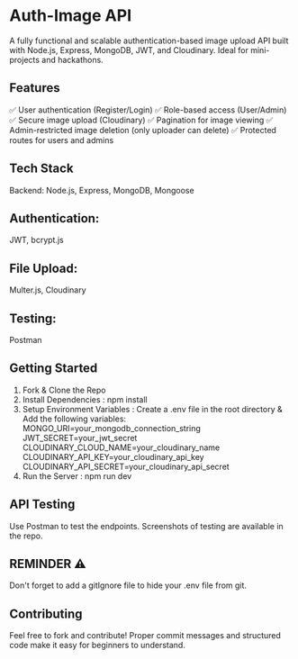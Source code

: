 # Auth-Image API
 A fully functional and scalable authentication-based image upload API built with Node.js, Express, MongoDB, JWT, and Cloudinary. Ideal for mini-projects and hackathons.

## Features
✅ User authentication (Register/Login)
✅ Role-based access (User/Admin)
✅ Secure image upload (Cloudinary)
✅ Pagination for image viewing
✅ Admin-restricted image deletion (only uploader can delete)
✅ Protected routes for users and admins

## Tech Stack
Backend: Node.js, Express, MongoDB, Mongoose

## Authentication: 
JWT, bcrypt.js

## File Upload: 
Multer.js, Cloudinary

## Testing: 
Postman

## Getting Started
1) Fork & Clone the Repo  
2) Install Dependencies : npm install                                                                                  
3) Setup Environment Variables : Create a .env file in the root directory & Add the following variables:                                                   
        MONGO_URI=your_mongodb_connection_string                                                      
        JWT_SECRET=your_jwt_secret                                                                        
        CLOUDINARY_CLOUD_NAME=your_cloudinary_name                                                                  
        CLOUDINARY_API_KEY=your_cloudinary_api_key                                                 
        CLOUDINARY_API_SECRET=your_cloudinary_api_secret                                                      
4) Run the Server : npm run dev

## API Testing
Use Postman to test the endpoints. Screenshots of testing are available in the repo.

## REMINDER ⚠
Don't forget to add a gitIgnore file to hide your .env file from git.

## Contributing
Feel free to fork and contribute! Proper commit messages and structured code make it easy for beginners to understand.

